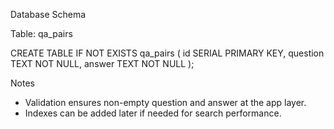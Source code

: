 Database Schema

Table: qa_pairs

CREATE TABLE IF NOT EXISTS qa_pairs (
  id SERIAL PRIMARY KEY,
  question TEXT NOT NULL,
  answer   TEXT NOT NULL
);

Notes
- Validation ensures non-empty question and answer at the app layer.
- Indexes can be added later if needed for search performance.
